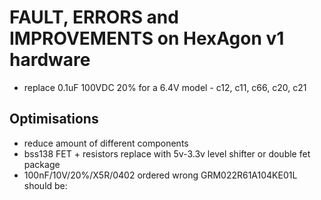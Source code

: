 # FAULT, ERRORS and IMPROVEMENTS on HexAgon v1 hardware

* replace 0.1uF 100VDC 20% for a 6.4V model - c12, c11, c66, c20, c21



## Optimisations
* reduce amount of different components
* bss138 FET + resistors replace with 5v-3.3v level shifter or double fet package
* 100nF/10V/20%/X5R/0402 ordered wrong GRM022R61A104KE01L should be: